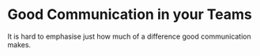 # Good Communication in your Teams

It is hard to emphasise just how much of a difference good communication makes.